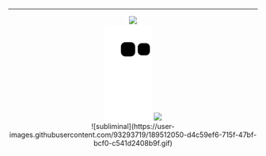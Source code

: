 
---
<div align="center">
<img src="https://user-images.githubusercontent.com/93293719/189511766-ee5dd308-9e51-4415-a9ac-cb655bafaa42.gif"/>  
<div>
 <div>
<img src="https://github.com/5c0/5c0/blob/output/github-contribution-grid-snake.svg"/>
</div<div align="center">
<img src="https://profile-counter.glitch.me/5c0/count.svg"/></div>
  <div align="center">
![subliminal](https://user-images.githubusercontent.com/93293719/189512050-d4c59ef6-715f-47bf-bcf0-c541d2408b9f.gif)
  </iv>
